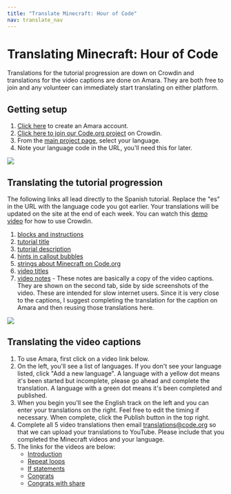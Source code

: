 ```yaml
---
title: "Translate Minecraft: Hour of Code"
nav: translate_nav
---
```


# Translating Minecraft: Hour of Code
Translations for the tutorial progression are down on Crowdin and translations for the video captions are done on Amara. They are both free to join and any volunteer can immediately start translating on either platform.

## Getting setup

1. [Click here](https://amara.org/en/auth/login/?next=/) to create an Amara account.
1. [Click here to join our Code.org project](https://crowdin.com/project/codeorg/invite) on Crowdin.
1. From the [main project page](https://crowdin.com/project/codeorg), select your language.
1. Note your language code in the URL, you'll need this for later.

<img src="/images/fit-500/translate-find-code.jpg"> 

## Translating the tutorial progression
The following links all lead directly to the Spanish tutorial. Replace the "es" in the URL with the language code you got earlier. Your translations will be updated on the site at the end of each week. You can watch this [demo video](/files/crowdin.swf) for how to use Crowdin.

1. [blocks and instructions](https://crowdin.com/translate/codeorg/527/enus-es)
1. [tutorial title](https://crowdin.com/translate/codeorg/63/enus-es#54318)
1. [tutorial description](https://crowdin.com/translate/codeorg/63/enus-es#54319)
1. [hints in callout bubbles](https://crowdin.com/translate/codeorg/41/enus-es#q=callout+craft)
1. [strings about Minecraft on Code.org](https://crowdin.com/translate/codeorg/56/enus-es#q=minecraft)
1. [video titles](https://crowdin.com/translate/codeorg/41/enus-es#q=video+minecraft)
1. [video notes](https://crowdin.com/translate/codeorg/46/enus-es#q=mc) - These notes are basically a copy of the video captions. They are shown on the second tab, side by side screenshots of the video. These are intended for slow internet users. Since it is very close to the captions, I suggest completing the translation for the caption on Amara and then reusing those translations here.
  
<img src="/images/fit-500/translate-mc-show-notes.jpg"> 

## Translating the video captions

1. To use Amara, first click on a video link below.
1. On the left, you'll see a list of languages. If you don't see your language listed, click "Add a new language". A language with a yellow dot means it's been started but incomplete, please go ahead and complete the translation. A language with a green dot means it's been completed and published.
1. When you begin you'll see the English track on the left and you can enter your translations on the right. Feel free to edit the timing if necessary. When complete, click the Publish button in the top right.
1. Complete all 5 video translations then email translations@code.org so that we can upload your translations to YouTube. Please include that you completed the Minecraft videos and your language.
1. The links for the videos are below:
	* [Introduction](https://amara.org/en/videos/hM6XN1YgrcnZ/info/minecraft-hour-of-code-intro/)
	* [Repeat loops](https://amara.org/en/videos/9db4OJsugkRs/info/minecraft-hour-of-code-repeat-loops/)
	* [If statements](https://amara.org/en/videos/6VTTd8ZDTW5j/info/minecraft-hour-of-code-if-statements/)
	* [Congrats](https://amara.org/en/videos/qTYN8blMcwOQ/info/minecraft-hour-of-code-build-your-own/)
	* [Congrats with share](https://amara.org/en/videos/YOo9ipbbkmzG/info/minecraft-hour-of-code-build-your-own-share/)

